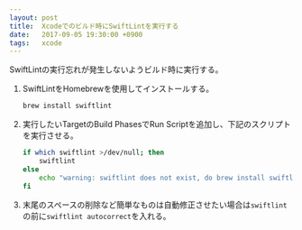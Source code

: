 ```yaml
---
layout: post
title:  Xcodeでのビルド時にSwiftLintを実行する
date:   2017-09-05 19:30:00 +0900
tags:   xcode
---
```


SwiftLintの実行忘れが発生しないようビルド時に実行する。

1.  SwiftLintをHomebrewを使用してインストールする。

    ```sh
    brew install swiftlint
    ```

2.  実行したいTargetのBuild PhasesでRun Scriptを追加し、下記のスクリプトを実行させる。

    ```sh
    if which swiftlint >/dev/null; then
        swiftlint
    else
        echo "warning: swiftlint does not exist, do brew install swiftlint"
    fi
    ```

3.  末尾のスペースの削除など簡単なものは自動修正させたい場合は`swiftlint`の前に`swiftlint autocorrect`を入れる。
